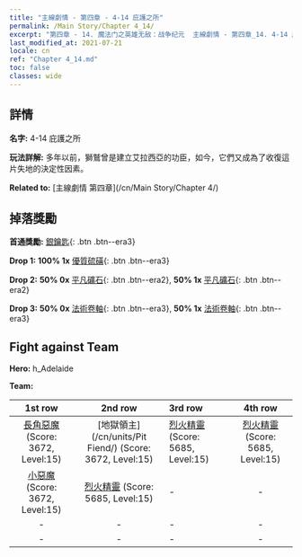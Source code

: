 ```yaml
---
title: "主線劇情 - 第四章 - 4-14 庇護之所"
permalink: /Main Story/Chapter 4_14/
excerpt: "第四章 - 14. 魔法门之英雄无敌：战争纪元  主線劇情 - 第四章_14. 4-14 庇護之所"
last_modified_at: 2021-07-21
locale: cn
ref: "Chapter 4_14.md"
toc: false
classes: wide
---
```


## 詳情

 **名字:** 4-14 庇護之所

 **玩法詳解:** 多年以前，獅鷲曾是建立艾拉西亞的功臣，如今，它們又成為了收復這片失地的決定性因素。

 **Related to:** [主線劇情 第四章](/cn/Main Story/Chapter 4/)

## 掉落獎勵

 **首通獎勵:** [銀鑰匙](/cn/Items/con_693/){: .btn .btn--era3}

 **Drop 1:** **100% 1x** [優質硫磺](/cn/Items/mat_15/){: .btn .btn--era3}

 **Drop 2:** **50% 0x** [平凡礦石](/cn/Items/mat_6/){: .btn .btn--era2}, **50% 1x** [平凡礦石](/cn/Items/mat_6/){: .btn .btn--era2}

 **Drop 3:** **50% 0x** [法術卷軸](/cn/Items/con_694/){: .btn .btn--era3}, **50% 1x** [法術卷軸](/cn/Items/con_694/){: .btn .btn--era3}


## Fight against Team
 **Hero:** h_Adelaide

 **Team:**


  | 1st row | 2nd row | 3rd row | 4th row |
  |:----:|:----:|:----|:----:|
  | [長角惡魔](/cn/units/Demon/) (Score: 3672, Level:15)  | [地獄領主](/cn/units/Pit Fiend/) (Score: 3672, Level:15)  | [烈火精靈](/cn/units/Efreeti/) (Score: 5685, Level:15)  | [烈火精靈](/cn/units/Efreeti/) (Score: 5685, Level:15)  |
  | [小惡魔](/cn/units/Imp/) (Score: 3672, Level:15)  | [烈火精靈](/cn/units/Efreeti/) (Score: 5685, Level:15)  | - | - |
  | - | - | - | - |
  | - | - | - | - |


